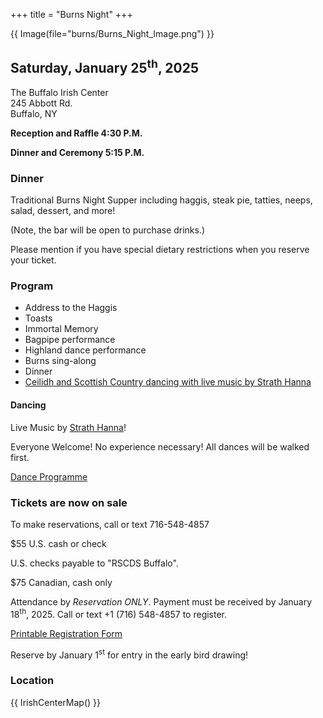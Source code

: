 +++
title = "Burns Night"
+++


{{ Image(file="burns/Burns_Night_Image.png") }}

## Saturday, January 25<sup>th</sup>, 2025

The Buffalo Irish Center  
245 Abbott Rd.  
Buffalo, NY

**Reception and Raffle 4:30 P.M.**

**Dinner and Ceremony 5:15 P.M.**

### Dinner

Traditional Burns Night Supper including haggis, steak pie, tatties, neeps, salad, dessert, and more!

(Note, the bar will be open to purchase drinks.)

Please mention if you have special dietary restrictions when you reserve your ticket.

### Program

* Address to the Haggis
* Toasts
* Immortal Memory
* Bagpipe performance
* Highland dance performance
* Burns sing-along
* Dinner
* [Ceilidh and Scottish Country dancing with live music by Strath Hanna](@/burns/dance_programme.md)

#### Dancing

Live Music by [Strath Hanna](https://www.cantab.net/users/johncollins/strathhanna/index.html)!

Everyone Welcome! No experience necessary! All dances will be walked first.

[Dance Programme](@/burns/dance_programme.md)

### Tickets are now on sale

To make reservations, call or text 716-548-4857

$55 U.S. cash or check

U.S. checks payable to "RSCDS Buffalo".

$75 Canadian, cash only

Attendance by _Reservation ONLY_. Payment must be received by January 18<sup>th</sup>, 2025. Call or text +1 (716) 548-4857 to register.

[Printable Registration Form](/burns/2025_Burns_reg_form.pdf)

Reserve by January 1<sup>st</sup> for entry in the early bird drawing!

### Location

{{ IrishCenterMap() }}
